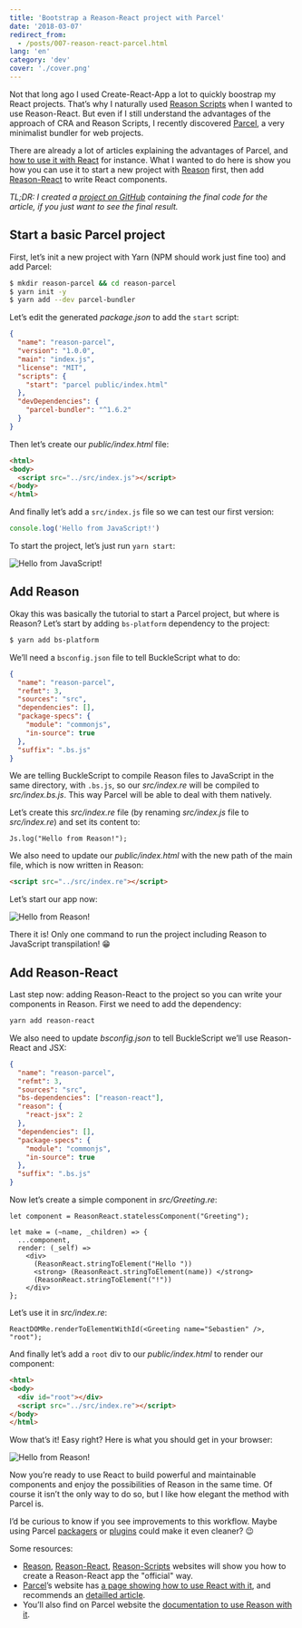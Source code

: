 ```yaml
---
title: 'Bootstrap a Reason-React project with Parcel'
date: '2018-03-07'
redirect_from:
  - /posts/007-reason-react-parcel.html
lang: 'en'
category: 'dev'
cover: './cover.png'
---
```


Not that long ago I used Create-React-App a lot to quickly boostrap my React projects. That’s why I naturally used [Reason Scripts](https://github.com/reasonml-community/reason-scripts) when I wanted to use Reason-React. But even if I still understand the advantages of the approach of CRA and Reason Scripts, I recently discovered [Parcel](https://parceljs.org/), a very minimalist bundler for web projects.

There are already a lot of articles explaining the advantages of Parcel, and [how to use it with React](http://blog.jakoblind.no/react-parcel/) for instance. What I wanted to do here is show you how you can use it to start a new project with [Reason](https://reasonml.github.io/) first, then add [Reason-React](https://github.com/reasonml/reason-react) to write React components.

<!--readmore-->

_TL;DR: I created a [project on GitHub](https://github.com/scastiel/parcel-reason-react) containing the final code for the article, if you just want to see the final result._

## Start a basic Parcel project

First, let’s init a new project with Yarn (NPM should work just fine too) and add Parcel:

```bash
$ mkdir reason-parcel && cd reason-parcel
$ yarn init -y
$ yarn add --dev parcel-bundler
```

Let’s edit the generated _package.json_ to add the `start` script:

```json
{
  "name": "reason-parcel",
  "version": "1.0.0",
  "main": "index.js",
  "license": "MIT",
  "scripts": {
    "start": "parcel public/index.html"
  },
  "devDependencies": {
    "parcel-bundler": "^1.6.2"
  }
}
```

Then let’s create our _public/index.html_ file:

```html
<html>
<body>
  <script src="../src/index.js"></script>
</body>
</html>
```

And finally let’s add a `src/index.js` file so we can test our first version:

```js
console.log('Hello from JavaScript!')
```

To start the project, let’s just run `yarn start`:

![Hello from JavaScript!](./reason-parcel-01.png)

## Add Reason

Okay this was basically the tutorial to start a Parcel project, but where is Reason? Let’s start by adding `bs-platform` dependency to the project:

```bash
$ yarn add bs-platform
```

We’ll need a `bsconfig.json` file to tell BuckleScript what to do:

```json
{
  "name": "reason-parcel",
  "refmt": 3,
  "sources": "src",
  "dependencies": [],
  "package-specs": {
    "module": "commonjs",
    "in-source": true
  },
  "suffix": ".bs.js"
}
```

We are telling BuckleScript to compile Reason files to JavaScript in the same directory, with `.bs.js`, so our _src/index.re_ will be compiled to _src/index.bs.js_. This way Parcel will be able to deal with them natively.

Let’s create this _src/index.re_ file (by renaming _src/index.js_ file to _src/index.re_) and set its content to:

```reason
Js.log("Hello from Reason!");
```

We also need to update our _public/index.html_ with the new path of the main file, which is now written in Reason:

```html
<script src="../src/index.re"></script>
```

Let’s start our app now:

![Hello from Reason!](reason-parcel-02.png)

There it is! Only one command to run the project including Reason to JavaScript transpilation! 😁

## Add Reason-React

Last step now: adding Reason-React to the project so you can write your components in Reason. First we need to add the dependency:

```bash
yarn add reason-react
```

We also need to update _bsconfig.json_ to tell BuckleScript we’ll use Reason-React and JSX:

```json
{
  "name": "reason-parcel",
  "refmt": 3,
  "sources": "src",
  "bs-dependencies": ["reason-react"],
  "reason": {
    "react-jsx": 2
  },
  "dependencies": [],
  "package-specs": {
    "module": "commonjs",
    "in-source": true
  },
  "suffix": ".bs.js"
}
```

Now let’s create a simple component in _src/Greeting.re_:

```reason
let component = ReasonReact.statelessComponent("Greeting");

let make = (~name, _children) => {
  ...component,
  render: (_self) =>
    <div>
      (ReasonReact.stringToElement("Hello "))
      <strong> (ReasonReact.stringToElement(name)) </strong>
      (ReasonReact.stringToElement("!"))
    </div>
};
```

Let’s use it in _src/index.re_:

```reason
ReactDOMRe.renderToElementWithId(<Greeting name="Sebastien" />, "root");
```

And finally let’s add a `root` div to our _public/index.html_ to render our component:

```html
<html>
<body>
  <div id="root"></div>
  <script src="../src/index.re"></script>
</body>
</html>
```

Wow that’s it! Easy right? Here is what you should get in your browser:

![Hello from Reason!](reason-parcel-03.png)

Now you’re ready to use React to build powerful and maintainable components and enjoy the possibilities of Reason in the same time. Of course it isn’t the only way to do so, but I like how elegant the method with Parcel is.

I’d be curious to know if you see improvements to this workflow. Maybe using Parcel [packagers](https://parceljs.org/packagers.html) or [plugins](https://parceljs.org/plugins.html) could make it even cleaner? 😉

Some resources:

- [Reason](https://reasonml.github.io), [Reason-React](https://reasonml.github.io/reason-react/), [Reason-Scripts](https://github.com/reasonml-community/reason-scripts) websites will show you how to create a Reason-React app the "official" way.
- [Parcel](https://parceljs.org)’s website has [a page showing how to use React with it](https://parceljs.org/recipes.html), and recommends an [detailled article](http://blog.jakoblind.no/react-parcel/).
- You’ll also find on Parcel website the [documentation to use Reason with it](https://parceljs.org/transforms.html#reasonml/bucklescript).
